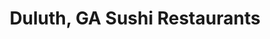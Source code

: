 ---
layout: city
title: Duluth, GA Sushi Restaurants
permalink: /georgia/duluth/
stateAbbr: GA
stateName: Georgia
cityName: Duluth

---